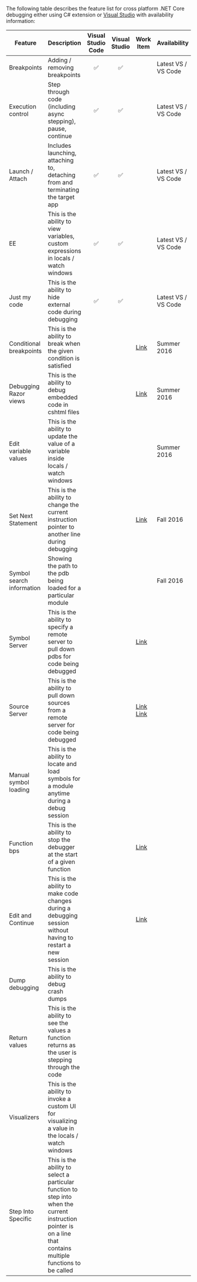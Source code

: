 The following table describes the feature list for cross platform .NET Core debugging either using C# extension or [Visual Studio](https://github.com/microsoft/MIEngine/wiki/Offroad-Debugging-of-.NET-Core-on-Linux---OSX-from-Visual-Studio) with availability information:

| Feature   | Description | Visual Studio Code | Visual Studio | Work Item | Availability |
| --------- | ----------- | :----------------: | :-----------: | --------- | ------------------ |
| Breakpoints | Adding / removing breakpoints | :white_check_mark: | :white_check_mark: | | Latest VS / VS Code |
| Execution control | Step through code (including async stepping), pause, continue | :white_check_mark: | :white_check_mark: | | Latest VS / VS Code |
| Launch / Attach | Includes launching, attaching to, detaching from and terminating the target app | :white_check_mark: | :white_check_mark: | | Latest VS / VS Code |  
| EE | This is the ability to view variables, custom expressions in locals / watch windows | :white_check_mark: | :white_check_mark: | | Latest VS / VS Code |  
| Just my code | This is the ability to hide external code during debugging | :white_check_mark: | :white_check_mark: | | Latest VS / VS Code |  
| Conditional breakpoints | This is the ability to break when the given condition is satisfied | | | [Link](https://github.com/OmniSharp/omnisharp-vscode/issues/497) | Summer 2016 |
| Debugging Razor views | This is the ability to debug embedded code in cshtml files | | | [Link](https://github.com/OmniSharp/omnisharp-vscode/issues/304) | Summer 2016 |
| Edit variable values | This is the ability to update the value of a variable inside locals / watch windows | | | | Summer 2016 |
| Set Next Statement | This is the ability to change the current instruction pointer to another line during debugging | | | [Link](https://github.com/Microsoft/vscode-debugadapter-node/issues/28) | Fall 2016 |
| Symbol search information | Showing the path to the pdb being loaded for a particular module | | | | Fall 2016 |
| Symbol Server | This is the ability to specify a remote server to pull down pdbs for code being debugged | | | [Link](https://github.com/dotnet/roslyn/issues/6881) | |
| Source Server | This is the ability to pull down sources from a remote server for code being debugged | | | [Link](https://github.com/dotnet/roslyn/issues/5397) [Link](https://github.com/dotnet/roslyn/issues/4119) | |
| Manual symbol loading | This is the ability to locate and load symbols for a module anytime during a debug session | | | | |
| Function bps | This is the ability to stop the debugger at the start of a given function | | | [Link](https://github.com/OmniSharp/omnisharp-vscode/issues/295) | |
| Edit and Continue | This is the ability to make code changes during a debugging session without having to restart a new session | | | [Link](https://github.com/dotnet/roslyn/issues/1952) | |
| Dump debugging | This is the ability to debug crash dumps | | | | |
| Return values | This is the ability to see the values a function returns as the user is stepping through the code | | | | |
| Visualizers | This is the ability to invoke a custom UI for visualizing a value in the locals / watch windows | | | | |
| Step Into Specific | This is the ability to select a particular function to step into when the current instruction pointer is on a line that contains multiple functions to be called | | | | 
